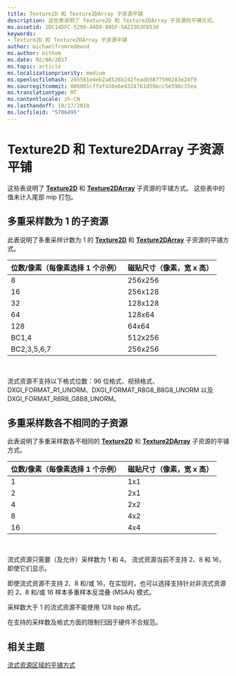 ```yaml
---
title: Texture2D 和 Texture2DArray 子资源平铺
description: 这些表说明了 Texture2D 和 Texture2DArray 子资源的平铺方式。
ms.assetid: 2DC14DFC-5299-44D9-895F-5A223D3FD530
keywords:
- Texture2D 和 Texture2DArray 子资源平铺
author: michaelfromredmond
ms.author: mithom
ms.date: 02/08/2017
ms.topic: article
ms.localizationpriority: medium
ms.openlocfilehash: 245581e4eb2a8526b242feadb5877590283e24f9
ms.sourcegitcommit: 086001cffaf436e6e4324761d59bcc5e598c15ea
ms.translationtype: MT
ms.contentlocale: zh-CN
ms.lasthandoff: 10/27/2018
ms.locfileid: "5706495"
---
```

# <a name="texture2d-and-texture2darray-subresource-tiling"></a>Texture2D 和 Texture2DArray 子资源平铺


这些表说明了 [**Texture2D**](https://msdn.microsoft.com/library/windows/desktop/ff471525) 和 [**Texture2DArray**](https://msdn.microsoft.com/library/windows/desktop/ff471526) 子资源的平铺方式。 这些表中的值未计入尾部 mip 打包。

## <a name="span-idsubresources-with-multisample-counts-of-1spanspan-idsubresources-with-multisample-counts-of-1spanspan-idsubresources-with-multisample-counts-of-1spansubresources-with-multisample-counts-of-1"></a><span id="Subresources-with-multisample-counts-of-1"></span><span id="subresources-with-multisample-counts-of-1"></span><span id="SUBRESOURCES-WITH-MULTISAMPLE-COUNTS-OF-1"></span>多重采样数为 1 的子资源


此表说明了多重采样计数为 1 的 [**Texture2D**](https://msdn.microsoft.com/library/windows/desktop/ff471525) 和 [**Texture2DArray**](https://msdn.microsoft.com/library/windows/desktop/ff471526) 子资源的平铺方式。

| 位数/像素（每像素选择 1 个示例） | 磁贴尺寸（像素，宽 x 高） |
|-----------------------------|-------------------------------|
| 8                           | 256x256                       |
| 16                          | 256x128                       |
| 32                          | 128x128                       |
| 64                          | 128x64                        |
| 128                         | 64x64                         |
| BC1,4                       | 512x256                       |
| BC2,3,5,6,7                 | 256x256                       |

 

流式资源不支持以下格式位数：96 位格式、视频格式、DXGI\_FORMAT\_R1\_UNORM、DXGI\_FORMAT\_R8G8\_B8G8\_UNORM 以及 DXGI\_FORMAT\_R8R8\_G8B8\_UNORM。

## <a name="span-idsubresources-with-various-multisample-countsspanspan-idsubresources-with-various-multisample-countsspanspan-idsubresources-with-various-multisample-countsspansubresources-with-various-multisample-counts"></a><span id="Subresources-with-various-multisample-counts"></span><span id="subresources-with-various-multisample-counts"></span><span id="SUBRESOURCES-WITH-VARIOUS-MULTISAMPLE-COUNTS"></span>多重采样数各不相同的子资源


此表说明了多重采样数各不相同的 [**Texture2D**](https://msdn.microsoft.com/library/windows/desktop/ff471525) 和 [**Texture2DArray**](https://msdn.microsoft.com/library/windows/desktop/ff471526) 子资源的平铺方式。

| 位数/像素（每像素选择 1 个示例） | 磁贴尺寸（像素，宽 x 高） |
|-----------------------------|-------------------------------|
| 1                           | 1x1                           |
| 2                           | 2x1                           |
| 4                           | 2x2                           |
| 8                           | 4x2                           |
| 16                          | 4x4                           |

 

流式资源只需要（及允许）采样数为 1 和 4。 流式资源当前不支持 2、8 和 16，即使它们显示。

即使流式资源不支持 2、8 和/或 16，在实现时，也可以选择支持针对非流式资源的 2、8 和/或 16 样本多重样本反混叠 (MSAA) 模式。

采样数大于 1 的流式资源不能使用 128 bpp 格式。

在支持的采样数及格式方面的限制归因于硬件不合规范。

## <a name="span-idrelated-topicsspanrelated-topics"></a><span id="related-topics"></span>相关主题


[流式资源区域的平铺方式](how-a-streaming-resource-s-area-is-tiled.md)

 

 




